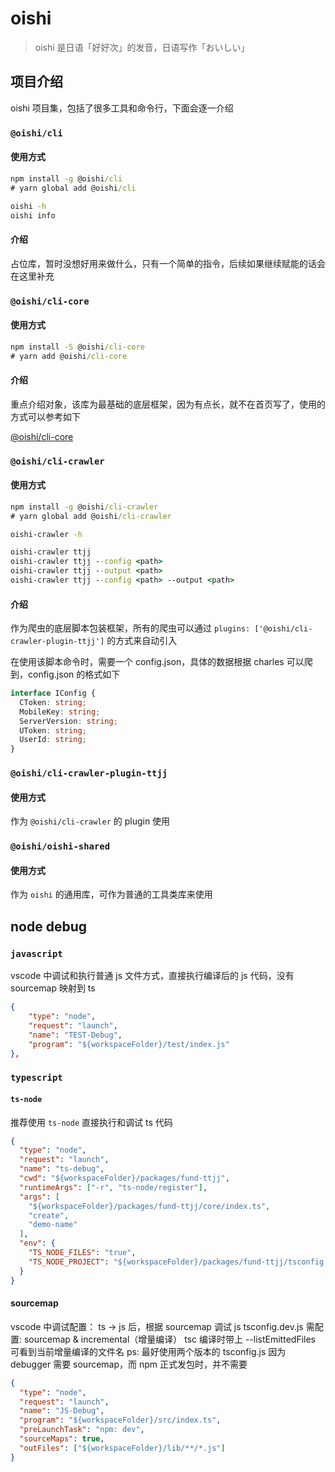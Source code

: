 # oishi

> oishi 是日语「好好次」的发音，日语写作「おいしい」

## 项目介绍

oishi 项目集，包括了很多工具和命令行，下面会逐一介绍

### `@oishi/cli`

#### 使用方式

```cmd
npm install -g @oishi/cli
# yarn global add @oishi/cli
```

```cmd
oishi -h
oishi info
```

#### 介绍

占位库，暂时没想好用来做什么，只有一个简单的指令，后续如果继续赋能的话会在这里补充

### `@oishi/cli-core`

#### 使用方式

```cmd
npm install -S @oishi/cli-core
# yarn add @oishi/cli-core
```

#### 介绍

重点介绍对象，该库为最基础的底层框架，因为有点长，就不在首页写了，使用的方式可以参考如下

[@oishi/cli-core](./packages/cli-core/README.md)

### `@oishi/cli-crawler`

#### 使用方式

```cmd
npm install -g @oishi/cli-crawler
# yarn global add @oishi/cli-crawler
```

```cmd
oishi-crawler -h

oishi-crawler ttjj
oishi-crawler ttjj --config <path>
oishi-crawler ttjj --output <path>
oishi-crawler ttjj --config <path> --output <path>
```

#### 介绍

作为爬虫的底层脚本包装框架，所有的爬虫可以通过 `plugins: ['@oishi/cli-crawler-plugin-ttjj']` 的方式来自动引入

在使用该脚本命令时，需要一个 config.json，具体的数据根据 charles 可以爬到，config.json 的格式如下

```ts
interface IConfig {
  CToken: string;
  MobileKey: string;
  ServerVersion: string;
  UToken: string;
  UserId: string;
}
```

### `@oishi/cli-crawler-plugin-ttjj`

#### 使用方式

作为 `@oishi/cli-crawler` 的 plugin 使用

### `@oishi/oishi-shared`

#### 使用方式

作为 `oishi` 的通用库，可作为普通的工具类库来使用

## node debug

### `javascript`

vscode 中调试和执行普通 js 文件方式，直接执行编译后的 js 代码，没有 sourcemap 映射到 ts

```json
{
    "type": "node",
    "request": "launch",
    "name": "TEST-Debug",
    "program": "${workspaceFolder}/test/index.js"
},
```

### `typescript`

#### `ts-node`

推荐使用 `ts-node` 直接执行和调试 ts 代码

```json
{
  "type": "node",
  "request": "launch",
  "name": "ts-debug",
  "cwd": "${workspaceFolder}/packages/fund-ttjj",
  "runtimeArgs": ["-r", "ts-node/register"],
  "args": [
    "${workspaceFolder}/packages/fund-ttjj/core/index.ts",
    "create",
    "demo-name"
  ],
  "env": {
    "TS_NODE_FILES": "true",
    "TS_NODE_PROJECT": "${workspaceFolder}/packages/fund-ttjj/tsconfig.dev.json"
  }
}
```

#### sourcemap

vscode 中调试配置： ts -> js 后，根据 sourcemap 调试 js
tsconfig.dev.js 需配置: sourcemap & incremental（增量编译）
tsc 编译时带上 --listEmittedFiles 可看到当前增量编译的文件名
ps: 最好使用两个版本的 tsconfig.js 因为 debugger 需要 sourcemap，而 npm 正式发包时，并不需要

```json
{
  "type": "node",
  "request": "launch",
  "name": "JS-Debug",
  "program": "${workspaceFolder}/src/index.ts",
  "preLaunchTask": "npm: dev",
  "sourceMaps": true,
  "outFiles": ["${workspaceFolder}/lib/**/*.js"]
}
```
